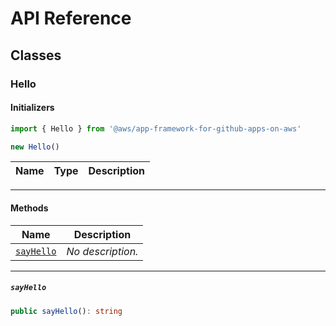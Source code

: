 # API Reference <a name="API Reference" id="api-reference"></a>



## Classes <a name="Classes" id="Classes"></a>

### Hello <a name="Hello" id="@aws/app-framework-for-github-apps-on-aws.Hello"></a>

#### Initializers <a name="Initializers" id="@aws/app-framework-for-github-apps-on-aws.Hello.Initializer"></a>

```typescript
import { Hello } from '@aws/app-framework-for-github-apps-on-aws'

new Hello()
```

| **Name** | **Type** | **Description** |
| --- | --- | --- |

---

#### Methods <a name="Methods" id="Methods"></a>

| **Name** | **Description** |
| --- | --- |
| <code><a href="#@aws/app-framework-for-github-apps-on-aws.Hello.sayHello">sayHello</a></code> | *No description.* |

---

##### `sayHello` <a name="sayHello" id="@aws/app-framework-for-github-apps-on-aws.Hello.sayHello"></a>

```typescript
public sayHello(): string
```





